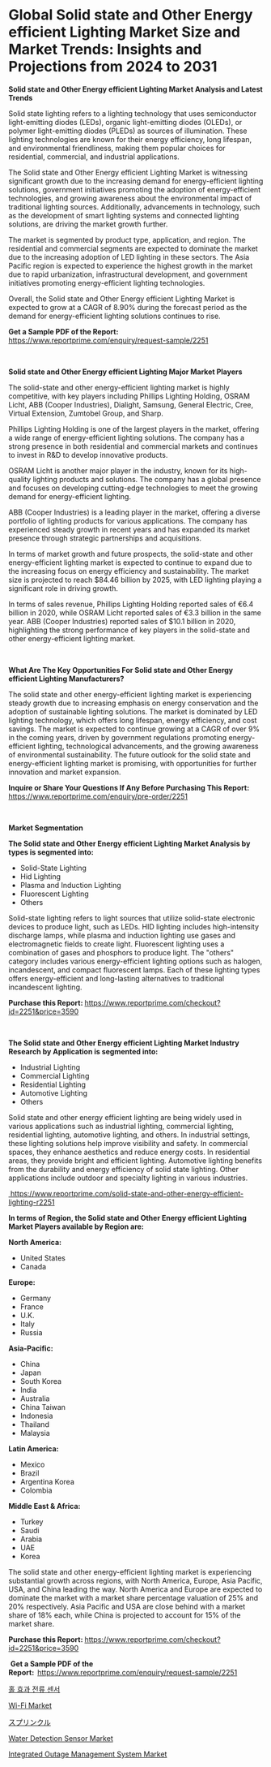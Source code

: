 <p><h1>Global Solid state and Other Energy efficient Lighting Market Size and Market Trends: Insights and Projections from 2024 to 2031</h1></p><p><strong>Solid state and Other Energy efficient Lighting Market Analysis and Latest Trends</strong></p>
<p><p>Solid state lighting refers to a lighting technology that uses semiconductor light-emitting diodes (LEDs), organic light-emitting diodes (OLEDs), or polymer light-emitting diodes (PLEDs) as sources of illumination. These lighting technologies are known for their energy efficiency, long lifespan, and environmental friendliness, making them popular choices for residential, commercial, and industrial applications.</p><p>The Solid state and Other Energy efficient Lighting Market is witnessing significant growth due to the increasing demand for energy-efficient lighting solutions, government initiatives promoting the adoption of energy-efficient technologies, and growing awareness about the environmental impact of traditional lighting sources. Additionally, advancements in technology, such as the development of smart lighting systems and connected lighting solutions, are driving the market growth further.</p><p>The market is segmented by product type, application, and region. The residential and commercial segments are expected to dominate the market due to the increasing adoption of LED lighting in these sectors. The Asia Pacific region is expected to experience the highest growth in the market due to rapid urbanization, infrastructural development, and government initiatives promoting energy-efficient lighting technologies.</p><p>Overall, the Solid state and Other Energy efficient Lighting Market is expected to grow at a CAGR of 8.90% during the forecast period as the demand for energy-efficient lighting solutions continues to rise.</p></p>
<p><strong>Get a Sample PDF of the Report:&nbsp;</strong> <a href="https://www.reportprime.com/enquiry/request-sample/2251">https://www.reportprime.com/enquiry/request-sample/2251</a></p>
<p>&nbsp;</p>
<p><strong>Solid state and Other Energy efficient Lighting Major Market Players</strong></p>
<p><p>The solid-state and other energy-efficient lighting market is highly competitive, with key players including Phillips Lighting Holding, OSRAM Licht, ABB (Cooper Industries), Dialight, Samsung, General Electric, Cree, Virtual Extension, Zumtobel Group, and Sharp. </p><p>Phillips Lighting Holding is one of the largest players in the market, offering a wide range of energy-efficient lighting solutions. The company has a strong presence in both residential and commercial markets and continues to invest in R&D to develop innovative products.</p><p>OSRAM Licht is another major player in the industry, known for its high-quality lighting products and solutions. The company has a global presence and focuses on developing cutting-edge technologies to meet the growing demand for energy-efficient lighting.</p><p>ABB (Cooper Industries) is a leading player in the market, offering a diverse portfolio of lighting products for various applications. The company has experienced steady growth in recent years and has expanded its market presence through strategic partnerships and acquisitions.</p><p>In terms of market growth and future prospects, the solid-state and other energy-efficient lighting market is expected to continue to expand due to the increasing focus on energy efficiency and sustainability. The market size is projected to reach $84.46 billion by 2025, with LED lighting playing a significant role in driving growth.</p><p>In terms of sales revenue, Phillips Lighting Holding reported sales of €6.4 billion in 2020, while OSRAM Licht reported sales of €3.3 billion in the same year. ABB (Cooper Industries) reported sales of $10.1 billion in 2020, highlighting the strong performance of key players in the solid-state and other energy-efficient lighting market.</p></p>
<p>&nbsp;</p>
<p><strong>What Are The Key Opportunities For Solid state and Other Energy efficient Lighting Manufacturers?</strong></p>
<p><p>The solid state and other energy-efficient lighting market is experiencing steady growth due to increasing emphasis on energy conservation and the adoption of sustainable lighting solutions. The market is dominated by LED lighting technology, which offers long lifespan, energy efficiency, and cost savings. The market is expected to continue growing at a CAGR of over 9% in the coming years, driven by government regulations promoting energy-efficient lighting, technological advancements, and the growing awareness of environmental sustainability. The future outlook for the solid state and energy-efficient lighting market is promising, with opportunities for further innovation and market expansion.</p></p>
<p><strong>Inquire or Share Your Questions If Any Before Purchasing This Report:</strong> <a href="https://www.reportprime.com/enquiry/pre-order/2251">https://www.reportprime.com/enquiry/pre-order/2251</a></p>
<p>&nbsp;</p>
<p><strong>Market Segmentation</strong></p>
<p><strong>The Solid state and Other Energy efficient Lighting Market Analysis by types is segmented into:</strong></p>
<p><ul><li>Solid-State Lighting</li><li>Hid Lighting</li><li>Plasma and Induction Lighting</li><li>Fluorescent Lighting</li><li>Others</li></ul></p>
<p><p>Solid-state lighting refers to light sources that utilize solid-state electronic devices to produce light, such as LEDs. HID lighting includes high-intensity discharge lamps, while plasma and induction lighting use gases and electromagnetic fields to create light. Fluorescent lighting uses a combination of gases and phosphors to produce light. The "others" category includes various energy-efficient lighting options such as halogen, incandescent, and compact fluorescent lamps. Each of these lighting types offers energy-efficient and long-lasting alternatives to traditional incandescent lighting.</p></p>
<p><strong>Purchase this Report:&nbsp;</strong><a href="https://www.reportprime.com/checkout?id=2251&price=3590">https://www.reportprime.com/checkout?id=2251&price=3590</a></p>
<p>&nbsp;</p>
<p><strong>The Solid state and Other Energy efficient Lighting Market Industry Research by Application is segmented into:</strong></p>
<p><ul><li>Industrial Lighting</li><li>Commercial Lighting</li><li>Residential Lighting</li><li>Automotive Lighting</li><li>Others</li></ul></p>
<p><p>Solid state and other energy efficient lighting are being widely used in various applications such as industrial lighting, commercial lighting, residential lighting, automotive lighting, and others. In industrial settings, these lighting solutions help improve visibility and safety. In commercial spaces, they enhance aesthetics and reduce energy costs. In residential areas, they provide bright and efficient lighting. Automotive lighting benefits from the durability and energy efficiency of solid state lighting. Other applications include outdoor and specialty lighting in various industries.</p></p>
<p><a href="https://www.reportprime.com/solid-state-and-other-energy-efficient-lighting-r2251">&nbsp;https://www.reportprime.com/solid-state-and-other-energy-efficient-lighting-r2251</a></p>
<p><strong>In terms of Region, the Solid state and Other Energy efficient Lighting Market Players available by Region are:</strong></p>
<p>
    <p> <strong> North America: </strong>
        <ul>
            <li>United States</li>
            <li>Canada</li>
        </ul>
        </p> 
    <p> <strong> Europe: </strong>
        <ul>
            <li>Germany</li>
            <li>France</li>
            <li>U.K.</li>
            <li>Italy</li>
            <li>Russia</li>
        </ul>
        </p> 
    <p> <strong> Asia-Pacific: </strong>
        <ul>
            <li>China</li>
            <li>Japan</li>
            <li>South Korea</li>
            <li>India</li>
            <li>Australia</li>
            <li>China Taiwan</li>
            <li>Indonesia</li>
            <li>Thailand</li>
            <li>Malaysia</li>
        </ul>
        </p> 
    <p> <strong> Latin America: </strong>
        <ul>
            <li>Mexico</li>
            <li>Brazil</li>
            <li>Argentina Korea</li>
            <li>Colombia</li>
        </ul>
        </p> 
    <p> <strong> Middle East & Africa: </strong>
        <ul>
            <li>Turkey</li>
            <li>Saudi</li>
            <li>Arabia</li>
            <li>UAE</li>
            <li>Korea</li>
        </ul>
    </p>
    </p>
<p><p>The solid state and other energy-efficient lighting market is experiencing substantial growth across regions, with North America, Europe, Asia Pacific, USA, and China leading the way. North America and Europe are expected to dominate the market with a market share percentage valuation of 25% and 20% respectively. Asia Pacific and USA are close behind with a market share of 18% each, while China is projected to account for 15% of the market share.</p></p>
<p><strong>Purchase this Report: </strong><a href="https://www.reportprime.com/checkout?id=2251&price=3590">https://www.reportprime.com/checkout?id=2251&price=3590</a></p>
<p>&nbsp;<strong>Get a Sample PDF of the Report:&nbsp;&nbsp;</strong><a href="https://www.reportprime.com/enquiry/request-sample/2251">https://www.reportprime.com/enquiry/request-sample/2251</a></p>
<p><strong></strong></p>
<p><p><a href="https://github.com/alfitoms13/Market-Research-Report-List-1/blob/main/207298527320.md">홀 효과 전류 센서</a></p><p><a href="https://medium.com/@emma.white454357/insights-into-the-wi-fi-industry-market-financial-status-market-size-and-revenue-analysis-up-to-d20ce4439bc0">Wi-Fi Market</a></p><p><a href="https://github.com/DeonBoer2023/Market-Research-Report-List-2/blob/main/801790621828.md">スプリンクル</a></p><p><a href="https://github.com/Sherrillcrooksxa8i18ucf2m/Market-Research-Report-List-3/blob/main/water-detection-sensor-market.md">Water Detection Sensor Market</a></p><p><a href="https://www.linkedin.com/pulse/global-integrated-outage-management-system-market-projected-posae">Integrated Outage Management System Market</a></p></p>